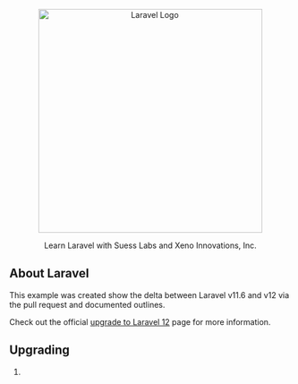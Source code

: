<p align="center"><a href="https://laravel.com" target="_blank"><img src="https://raw.githubusercontent.com/laravel/art/master/logo-lockup/5%20SVG/2%20CMYK/1%20Full%20Color/laravel-logolockup-cmyk-red.svg" width="400" alt="Laravel Logo"></a></p>

<p align="center">
Learn Laravel with Suess Labs and Xeno Innovations, Inc.
</p>

## About Laravel

This example was created show the delta between Laravel v11.6 and v12 via the pull request and documented outlines.

Check out the official [upgrade to Laravel 12](https://laravel.com/docs/12.x/upgrade) page for more information.

## Upgrading

1.
